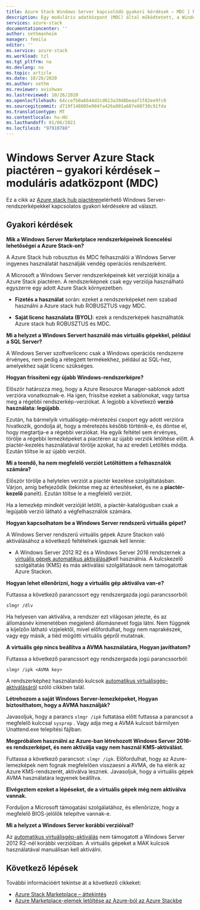 ```yaml
---
title: Azure Stack Windows Server kapcsolódó gyakori kérdések – MDC | Microsoft Docs
description: Egy moduláris adatközpont (MDC) által működtetett, a Windows Serverhez készült Azure Stack Marketplace – gyakori kérdések listájának olvasása.
services: azure-stack
documentationcenter: ''
author: sethmanheim
manager: femila
editor: ''
ms.service: azure-stack
ms.workload: tzl
ms.tgt_pltfrm: na
ms.devlang: na
ms.topic: article
ms.date: 10/26/2020
ms.author: sethm
ms.reviewer: avishwan
ms.lastreviewed: 10/26/2020
ms.openlocfilehash: 64ccefb0a6644d2cd613a39d8beaaf1f82ee9fc0
ms.sourcegitcommit: d719f148005e904fa426a001a687e80730c91fda
ms.translationtype: MT
ms.contentlocale: hu-HU
ms.lasthandoff: 01/06/2021
ms.locfileid: "97910788"
---
```

# <a name="windows-server-in-azure-stack-marketplace-faq---modular-data-center-mdc"></a>Windows Server Azure Stack piactéren – gyakori kérdések – moduláris adatközpont (MDC)

Ez a cikk az [Azure stack hub piactéren](../../operator/azure-stack-marketplace.md)elérhető Windows Server-rendszerképekkel kapcsolatos gyakori kérdésekre ad választ.

## <a name="faqs"></a>Gyakori kérdések

**Mik a Windows Server Marketplace rendszerképeinek licencelési lehetőségei a Azure Stack-on?**

A Azure Stack hub robusztus és MDC felhasználói a Windows Server ingyenes használatát használják vendég operációs rendszerként.

A Microsoft a Windows Server rendszerképeinek két verzióját kínálja a Azure Stack piactéren. A rendszerképnek csak egy verziója használható egyszerre egy adott Azure Stack környezetben.

- **Fizetés a használat** során: ezeket a rendszerképeket nem szabad használni a Azure stack hub ROBUSZTUS vagy MDC.

- **Saját licenc használata (BYOL)**: ezek a rendszerképek használhatók Azure stack hub ROBUSZTUS és MDC.

**Mi a helyzet a Windows Servert használó más virtuális gépekkel, például a SQL Server?**

A Windows Server szoftverlicenc csak a Windows operációs rendszerre érvényes, nem pedig a rétegzett termékekhez, például az SQL-hez, amelyekhez saját licenc szükséges.

**Hogyan frissíteni egy újabb Windows-rendszerképre?**

Először határozza meg, hogy a Azure Resource Manager-sablonok adott verzióra vonatkoznak-e. Ha igen, frissítse ezeket a sablonokat, vagy tartsa meg a régebbi rendszerkép-verziókat. A legjobb a következő **verzió használata: legújabb**.

Ezután, ha bármelyik virtuálisgép-méretezési csoport egy adott verzióra hivatkozik, gondolja át, hogy a méretezés később történik-e, és döntse el, hogy megtartja-e a régebbi verziókat. Ha egyik feltétel sem érvényes, törölje a régebbi lemezképeket a piactéren az újabb verziók letöltése előtt. A piactér-kezelés használatával törölje azokat, ha az eredeti Letöltés módja. Ezután töltse le az újabb verziót.

**Mi a teendő, ha nem megfelelő verziót Letöltöttem a felhasználók számára?**

Először törölje a helytelen verziót a piactér kezelése szolgáltatásban. Várjon, amíg befejeződik (tekintse meg az értesítéseket, és ne a **piactér-kezelő** panelt). Ezután töltse le a megfelelő verziót.

Ha a lemezkép mindkét verzióját letölti, a piactér-katalógusban csak a legújabb verzió látható a végfelhasználók számára.

**Hogyan kapcsolhatom be a Windows Server rendszerű virtuális gépet?**

A Windows Server rendszerű virtuális gépek Azure Stackon való aktiválásához a következő feltételnek igaznak kell lennie:

- A Windows Server 2012 R2 és a Windows Server 2016 rendszernek a [virtuális gépek automatikus aktiválását](/previous-versions/windows/it-pro/windows-server-2012-R2-and-2012/dn303421(v=ws.11))kell használnia. A kulcskezelő szolgáltatás (KMS) és más aktiválási szolgáltatások nem támogatottak Azure Stackon.

**Hogyan lehet ellenőrizni, hogy a virtuális gép aktiválva van-e?**

Futtassa a következő parancssort egy rendszergazda jogú parancssorból:

```shell
slmgr /dlv
```

Ha helyesen van aktiválva, a rendszer ezt világosan jelezte, és az állomásnév kimenetében megjelenő állomásnevet fogja látni. Nem függnek a kijelzőn látható vízjelektől, mivel előfordulhat, hogy nem naprakészek, vagy egy másik, a tiéd mögötti virtuális gépről mutatnak.

**A virtuális gép nincs beállítva a AVMA használatára, Hogyan javíthatom?**

Futtassa a következő parancssort egy rendszergazda jogú parancssorból:

```shell
slmgr /ipk <AVMA key>
```

A rendszerképhez használandó kulcsok [automatikus virtuálisgép-aktiválásáról](/previous-versions/windows/it-pro/windows-server-2012-R2-and-2012/dn303421(v=ws.11)) szóló cikkben talál.

**Létrehozom a saját Windows Server-lemezképeket, Hogyan biztosíthatom, hogy a AVMA használják?**

Javasoljuk, hogy a parancs `slmgr /ipk` futtatása előtt futtassa a parancsot a megfelelő kulccsal `sysprep` . Vagy adja meg a AVMA kulcsot bármilyen Unattend.exe telepítési fájlban.

**Megpróbálom használni az Azure-ban létrehozott Windows Server 2016-es rendszerképet, és nem aktiválja vagy nem használ KMS-aktiválást.**

Futtassa a következő parancsot: `slmgr /ipk`. Előfordulhat, hogy az Azure-lemezképek nem fognak megfelelően visszaesni a AVMA, de ha elérik az Azure KMS-rendszerét, aktiválva lesznek. Javasoljuk, hogy a virtuális gépek AVMA használatára legyenek beállítva.

**Elvégeztem ezeket a lépéseket, de a virtuális gépek még nem aktiválva vannak.**

Forduljon a Microsoft támogatási szolgálatához, és ellenőrizze, hogy a megfelelő BIOS-jelölők telepítve vannak-e.

**Mi a helyzet a Windows Server korábbi verzióival?**

Az [automatikus virtuálisgép-aktiválás](/previous-versions/windows/it-pro/windows-server-2012-R2-and-2012/dn303421(v=ws.11)) nem támogatott a Windows Server 2012 R2-nél korábbi verzióiban. A virtuális gépeket a MAK kulcsok használatával manuálisan kell aktiválni.

## <a name="next-steps"></a>Következő lépések

További információért tekintse át a következő cikkeket:

- [Azure Stack Marketplace – áttekintés](../../operator/azure-stack-marketplace.md)
- [Azure Marketplace-elemek letöltése az Azure-ból az Azure Stackbe](azure-stack-download-azure-marketplace-item-tca.md)
